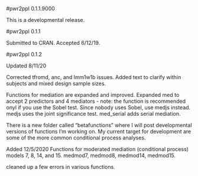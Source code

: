 \#pwr2ppl 0.1.1.9000

This is a developmental release.

\#pwr2ppl 0.1.1

Submitted to CRAN. Accepted 6/12/19.

\#pwr2ppl 0.1.2

Updated 8/11/20

Corrected tfromd, anc, and lmm1w1b issues. Added text to clarify within
subjects and mixed design sample sizes.

Functions for mediation are expanded and improved. Expanded med to
accept 2 predictors and 4 mediators - note: the function is recommended
onyl if you use the Sobel test. Since nobody uses Sobel, use medjs
instead. medjs uses the joint significance test. med\_serial adds serial
mediation.

There is a new folder called “betafunctions” where I will post
developmental versions of functions I’m working on. My current target
for development are some of the more common conditional process
analyses.

Added 12/5/2020
Functions for moderated mediation (conditional process) models 7, 8, 14, and 15. medmod7, medmod8, medmod14, medmod15. 

cleaned up a few errors in various functions. 
